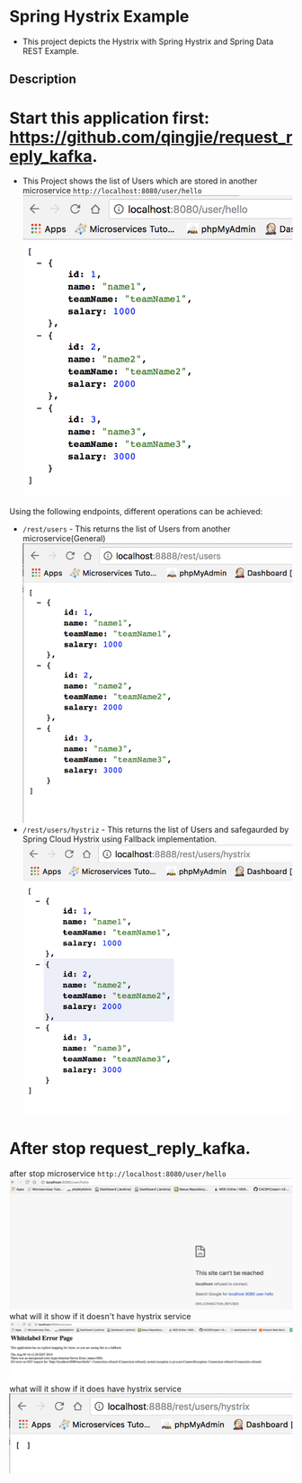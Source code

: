 # Spring Hystrix Example
- This project depicts the Hystrix with Spring Hystrix and Spring Data REST Example.
## Description
# Start this application first: https://github.com/qingjie/request_reply_kafka.
- This Project shows the list of Users which are stored in another microservice `http://localhost:8080/user/hello`
![Screenshot](0.png)


Using the following endpoints, different operations can be achieved:
- `/rest/users` - This returns the list of Users from another microservice(General)
![Screenshot](1.png)
- `/rest/users/hystriz` - This returns the list of Users and safegaurded by Spring Cloud Hystrix using Fallback implementation.
![Screenshot](2.png)

# After stop request_reply_kafka.


after stop microservice `http://localhost:8080/user/hello`
![Screenshot](3.png)
what will it show if it doesn't have hystrix service
![Screenshot](4.png)
what will it show if it does have hystrix service
![Screenshot](5.png)

